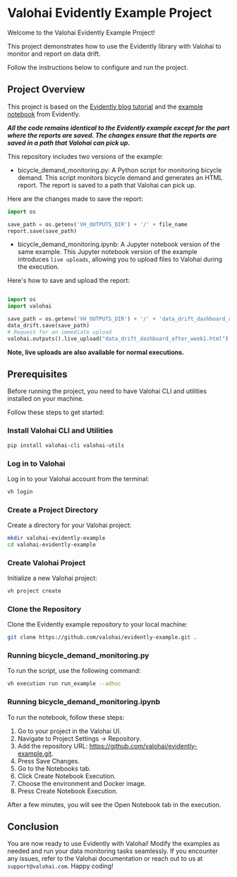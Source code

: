 # Valohai Evidently Example Project

Welcome to the Valohai Evidently Example Project! 

This project demonstrates how to use the Evidently library with Valohai to monitor and report on data drift. 

Follow the instructions below to configure and run the project.

## Project Overview

This project is based on the [Evidently blog tutorial](https://www.evidentlyai.com/blog/tutorial-1-model-analytics-in-production) and the [example notebook](https://github.com/evidentlyai/evidently/blob/main/examples/data_stories/bicycle_demand_monitoring.ipynb) from Evidently. 

_**All the code remains identical to the Evidently example except for the part where the reports are saved. The changes ensure that the reports are saved in a path that Valohai can pick up.**_

This repository includes two versions of the example:

- bicycle_demand_monitoring.py: A Python script for monitoring bicycle demand. This script monitors bicycle demand and generates an HTML report. The report is saved to a path that Valohai can pick up.

Here are the changes made to save the report:

```python
import os

save_path = os.getenv('VH_OUTPUTS_DIR') + '/' + file_name
report.save(save_path)
```

- bicycle_demand_monitoring.ipynb: A Jupyter notebook version of the same example. This Jupyter notebook version of the example introduces `live uploads`, allowing you to upload files to Valohai during the execution.

Here's how to save and upload the report:

```python

import os
import valohai

save_path = os.getenv('VH_OUTPUTS_DIR') + '/' + 'data_drift_dashboard_after_week1.html'
data_drift.save(save_path)
# Request for an immediate upload
valohai.outputs().live_upload("data_drift_dashboard_after_week1.html")
```

**Note, live uploads are also available for normal executions.**

## Prerequisites
Before running the project, you need to have Valohai CLI and utilities installed on your machine. 

Follow these steps to get started:

### Install Valohai CLI and Utilities

```bash 
pip install valohai-cli valohai-utils
```

### Log in to Valohai
Log in to your Valohai account from the terminal:

```bash 
vh login
```

### Create a Project Directory
Create a directory for your Valohai project:

```bash 
mkdir valohai-evidently-example
cd valohai-evidently-example
```

### Create Valohai Project
Initialize a new Valohai project:

```bash 
vh project create
```

### Clone the Repository
Clone the Evidently example repository to your local machine:

```bash 
git clone https://github.com/valohai/evidently-example.git .
```

### Running bicycle_demand_monitoring.py
To run the script, use the following command:

```bash 
vh execution run run_example --adhoc
```

### Running bicycle_demand_monitoring.ipynb
To run the notebook, follow these steps:

1. Go to your project in the Valohai UI. 
2. Navigate to Project Settings -> Repository. 
3. Add the repository URL: https://github.com/valohai/evidently-example.git. 
4. Press Save Changes. 
5. Go to the Notebooks tab. 
6. Click Create Notebook Execution. 
7. Choose the environment and Docker image. 
8. Press Create Notebook Execution.

After a few minutes, you will see the Open Notebook tab in the execution.


## Conclusion
You are now ready to use Evidently with Valohai! Modify the examples as needed and run your data monitoring tasks seamlessly. If you encounter any issues, refer to the Valohai documentation or reach out to us at `support@valohai.com`. Happy coding!
